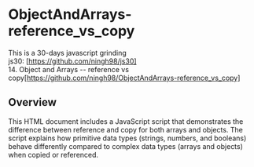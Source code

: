 # ObjectAndArrays-reference_vs_copy

This is a 30-days javascript grinding  
js30: [https://github.com/ningh98/js30]   
14. Object and Arrays -- reference vs copy[https://github.com/ningh98/ObjectAndArrays-reference_vs_copy]

## Overview
This HTML document includes a JavaScript script that demonstrates the difference between reference and copy for both arrays and objects. The script explains how primitive data types (strings, numbers, and booleans) behave differently compared to complex data types (arrays and objects) when copied or referenced.